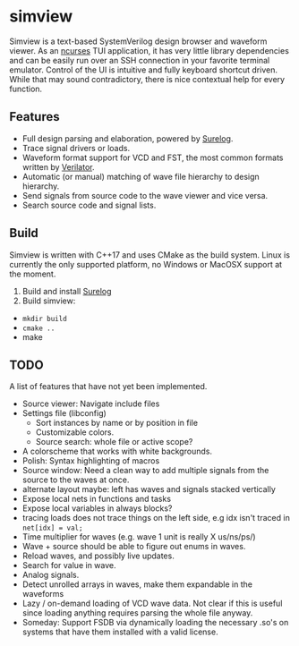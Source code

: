 # simview
Simview is a text-based SystemVerilog design browser and waveform viewer. As an
[ncurses](https://en.wikipedia.org/wiki/Ncurses) TUI application, it has very
little library dependencies and can be easily run over an SSH connection in
your favorite terminal emulator. Control of the UI is intuitive and fully
keyboard shortcut driven. While that may sound contradictory, there is nice
contextual help for every function.

## Features
* Full design parsing and elaboration, powered by [Surelog](https://github.com/chipsalliance/Surelog).
* Trace signal drivers or loads.
* Waveform format support for VCD and FST, the most common formats written by [Verilator](https://github.com/verilator/verilator).
* Automatic (or manual) matching of wave file hierarchy to design hierarchy.
* Send signals from source code to the wave viewer and vice versa.
* Search source code and signal lists.

## Build
Simview is written with C++17 and uses CMake as the build system. Linux is
currently the only supported platform, no Windows or MacOSX support at the
moment.
1. Build and install [Surelog](https://github.com/chipsalliance/Surelog)
1. Build simview:
  * `mkdir build`
  * `cmake ..`
  * make

## TODO
A list of features that have not yet been implemented.
* Source viewer: Navigate include files
* Settings file (libconfig)
  * Sort instances by name or by position in file
  * Customizable colors.
  * Source search: whole file or active scope?
* A colorscheme that works with white backgrounds.
* Polish: Syntax highlighting of macros
* Source window: Need a clean way to add multiple signals from the source to the waves at once.
* alternate layout maybe: left has waves and signals stacked vertically
* Expose local nets in functions and tasks
* Expose local variables in always blocks?
* tracing loads does not trace things on the left side, e.g idx isn't traced in `net[idx] = val;`
* Time multiplier for waves (e.g. wave 1 unit is really X us/ns/ps/)
* Wave + source should be able to figure out enums in waves.
* Reload waves, and possibly live updates.
* Search for value in wave.
* Analog signals.
* Detect unrolled arrays in waves, make them expandable in the waveforms
* Lazy / on-demand loading of VCD wave data. Not clear if this is useful since
  loading anything requires parsing the whole file anyway.
* Someday: Support FSDB via dynamically loading the necessary .so's on systems
  that have them installed with a valid license.
